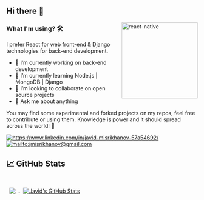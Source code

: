 ## Hi there 👋

<img src="https://github.com/ezranbayantemur/ezranbayantemur/blob/master/animation_500_kd7ngokt.gif" alt="react-native" width=200 height=200 align="right">

### What I'm using? 🛠  
I prefer React for web front-end & Django technologies for back-end development.
<br/>

- 🔭 I’m currently working on back-end development 
- 🌱 I’m currently learning Node.js | MongoDB | Django
- 👯 I’m looking to collaborate on open source projects
- 💬 Ask me about anything

You may find some experimental and forked projects on my repos, feel free to contribute or using them.
Knowledge is power and it should spread across the world! 💪

<a href="https://www.linkedin.com/in/javid-misrikhanov-57a54692/" target="_blank">
    <img src="https://img.shields.io/badge/%20-linkedin-0072b1" alt="https://www.linkedin.com/in/javid-misrikhanov-57a54692/">
</a>
<a href="mailto:jmisrikhanov@gmail.com" target="_blank">
    <img src="https://img.shields.io/badge/%20-gmail-B23121" alt="mailto:jmisrikhanov@gmail.com">
</a>
<!-- <a href="#" target="_blank">
    <img src="https://img.shields.io/badge/%20-medium-black" alt="#">
</a> -->

## &#x1f4c8; GitHub Stats

<br>

<a href="https://github.com/jmisrikhanov">
  <img align="center" style="margin:0.5rem" src="https://github-readme-stats.vercel.app/api/top-langs/?username=jmisrikhanov&hide=html,css&title_color=ffffff&text_color=c9cacc&icon_color=4AB197&bg_color=1A2B34" />
</a>

<a href="https://github.com/jmisrikhanov">
  <img align="center" style="margin:0.5rem" src="https://github-readme-stats.vercel.app/api?username=jmisrikhanov&show_icons=true&line_height=27&count_private=true&title_color=ffffff&text_color=c9cacc&icon_color=4AB097&bg_color=1A2B34" alt="Javid's GitHub Stats" />
</a>

<br>
<br>
